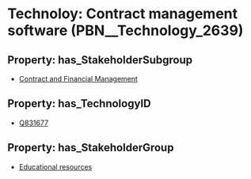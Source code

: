 # Technoloy: __Contract management software__ (PBN__Technology_2639)

## Property: has_StakeholderSubgroup

* [Contract and Financial Management](PBN__TechSubgroup_176)

## Property: has_TechnologyID

* [Q831677](Q831677)

## Property: has_StakeholderGroup

* [Educational resources](PBN__TechGroup_11)

